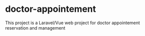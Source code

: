 # doctor-appointement
This project is a Laravel/Vue web project for doctor appointement reservation and management
